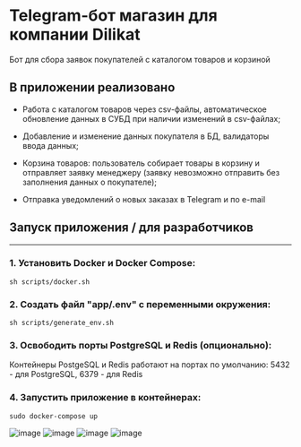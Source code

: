 # Telegram-бот магазин для компании Dilikat

Бот для сбора заявок покупателей с каталогом товаров и корзиной

## В приложении реализовано

- Работа с каталогом товаров через csv-файлы, автоматическое обновление данных в СУБД при наличии изменений в csv-файлах;


- Добавление и изменение данных покупателя в БД, валидаторы ввода данных;


- Корзина товаров: пользователь собирает товары в корзину и отправляет заявку менеджеру (заявку невозможно отправить без заполнения данных о покупателе);


- Отправка уведомлений о новых заказах в Telegram и по e-mail


## Запуск приложения / для разработчиков
___________________________________________

### 1. Установить Docker и Docker Compose: 
````
sh scripts/docker.sh
````
### 2. Создать файл "app/.env" с переменными окружения:
````
sh scripts/generate_env.sh
````
### 3. Освободить порты PostgreSQL и Redis (опционально):
Контейнеры PostgeSQL и Redis работают на портах по умолчанию: 5432 - для PostgreSQL, 6379 - для Redis

### 4. Запустить приложение в контейнерах: 
````
sudo docker-compose up
````
![image](https://github.com/karpov-scripts/dilikat_bot/assets/138283843/4bda5dda-ad76-41ed-b0c5-307279cf5df8)
![image](https://github.com/karpov-scripts/dilikat_bot/assets/138283843/ce87d292-ab8e-4cb6-94b3-91a38778b3f0)
![image](https://github.com/karpov-scripts/dilikat_bot/assets/138283843/b143b3f1-7bab-4ea0-be57-39364fb717fb)
![image](https://github.com/karpov-scripts/dilikat_bot/assets/138283843/088e598f-4c95-46f1-9423-4f13d6a01047)
